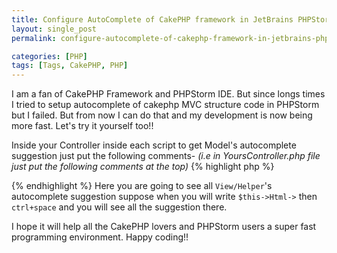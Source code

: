 ```yaml
---
title: Configure AutoComplete of CakePHP framework in JetBrains PHPStorm IDE
layout: single_post
permalink: configure-autocomplete-of-cakephp-framework-in-jetbrains-phpstorm-ide

categories: [PHP]
tags: [Tags, CakePHP, PHP]
---
```

I am a fan of CakePHP Framework and PHPStorm IDE. But since longs times I tried to setup autocomplete of cakephp MVC structure code in PHPStorm but I failed. But from now I can do that and my development is now being more fast. Let's try it yourself too!!

Inside your Controller inside each script to get Model's autocomplete suggestion just put the following comments- 
*(i.e in YoursController.php file just put the following comments at the top)*
{% highlight php %}
<?php
/**
 * @property User $User
 */
{% endhighlight %}

In the above code `User` is the model property. So from now you can get the User model's autocomplete suggestion.

Now inside your View file `YourViewFile.ctp` you just put the following code-

{% highlight php %}
<?php
/**
 * @var $this View
 */
?>
{% endhighlight %}
Here you are going to see all `View/Helper`'s autocomplete suggestion suppose when you will write `$this->Html->` then `ctrl+space` and you will see all the suggestion there.

I hope it will help all the CakePHP lovers and PHPStorm users a super fast programming environment. Happy coding!!